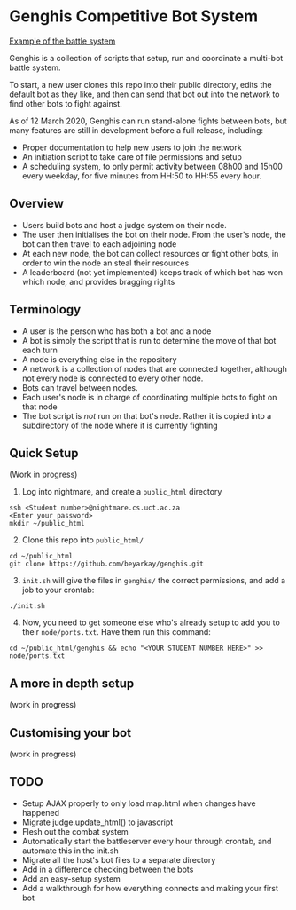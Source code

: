 # Genghis Competitive Bot System
[Example of the battle system](https://people.cs.uct.ac.za/~KNXBOY001/genghis/)

Genghis is a collection of scripts that setup, run and coordinate a multi-bot battle system.

To start, a new user clones this repo into their public directory, edits the default bot as 
they like, and then can send that bot out into the network to find other bots to fight against.

As of 12 March 2020, Genghis can run stand-alone fights between bots, but many features are still
in development before a full release, including:

* Proper documentation to help new users to join the network
* An initiation script to take care of file permissions and setup
* A scheduling system, to only permit activity between 08h00 and 15h00 every weekday, for five minutes
from HH:50 to HH:55 every hour.

## Overview 

* Users build bots and host a judge system on their node. 
* The user then initialises the bot on their node. From the user's node, the bot can then travel to
each adjoining node
* At each new node, the bot can collect resources or fight other bots, in order to win the node an steal
their resources
* A leaderboard (not yet implemented) keeps track of which bot has won which node, and provides bragging rights

## Terminology

* A user is the person who has both a bot and a node
* A bot is simply the script that is run to determine the move of that bot each turn
* A node is everything else in the repository
* A network is a collection of nodes that are connected together, although not every node is connected
to every other node.
* Bots can travel between nodes.
* Each user's node is in charge of coordinating multiple bots to fight on that node
* The bot script is _not_ run on that bot's node. Rather it is copied into a subdirectory
of the node where it is currently fighting


## Quick Setup
(Work in progress)

1. Log into nightmare, and create a `public_html` directory
```
ssh <Student number>@nightmare.cs.uct.ac.za
<Enter your password>
mkdir ~/public_html
```
2. Clone this repo into `public_html/`
```
cd ~/public_html
git clone https://github.com/beyarkay/genghis.git
```

3. `init.sh` will give the files in `genghis/` the correct permissions, and add a job to your crontab:
```
./init.sh
```
4. Now, you need to get someone else who's already setup to add you to their `node/ports.txt`. Have them run this command:
```
cd ~/public_html/genghis && echo "<YOUR STUDENT NUMBER HERE>" >> node/ports.txt
```



## A more in depth setup
(work in progress)


## Customising your bot
(work in progress)



## TODO
* Setup AJAX properly to only load map.html when changes have happened
* Migrate judge.update_html() to javascript
* Flesh out the combat system
* Automatically start the battleserver every hour through crontab, and automate this in the init.sh
* Migrate all the host's bot files to a separate directory
* Add in a difference checking between the bots
* Add an easy-setup system
* Add a walkthrough for how everything connects and making your first bot
